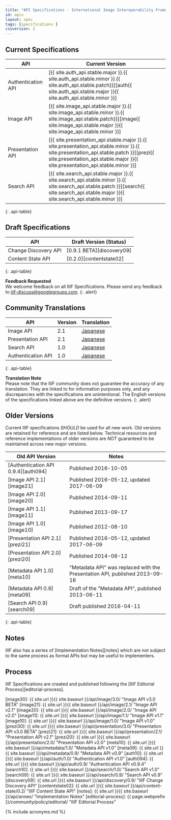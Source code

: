 ```yaml
---
title: "API Specifications - International Image Interoperability Framework™"
id: apis
layout: spec
tags: [specifications ]
cssversion: 2
---
```


## Current Specifications

| API                | Current Version |
| ------------------ | --------------- |
| Authentication API | [{{ site.auth_api.stable.major }}.{{ site.auth_api.stable.minor }}.{{ site.auth_api.stable.patch}}][auth{{ site.auth_api.stable.major }}{{ site.auth_api.stable.minor }}] |
| Image API          | [{{ site.image_api.stable.major }}.{{ site.image_api.stable.minor }}.{{ site.image_api.stable.patch}}][image{{ site.image_api.stable.major }}{{ site.image_api.stable.minor }}] |
| Presentation API   | [{{ site.presentation_api.stable.major }}.{{ site.presentation_api.stable.minor }}.{{ site.presentation_api.stable.patch }}][prezi{{ site.presentation_api.stable.major }}{{ site.presentation_api.stable.minor }}] |
| Search API   | [{{ site.search_api.stable.major }}.{{ site.search_api.stable.minor }}.{{ site.search_api.stable.patch }}][search{{ site.search_api.stable.major }}{{ site.search_api.stable.minor }}] |
{: .api-table}

## Draft Specifications

| API                  | Draft Version (Status) |
| -------------------- | ---------------------- |
| Change Discovery API | [0.9.1 BETA][discovery09] |
| Content State API    | [0.2.0][contentstate02]|
{: .api-table}

__Feedback Requested__<br/>
We welcome feedback on all IIIF Specifications. Please send any feedback to [iiif-discuss@googlegroups.com][iiif-discuss].
{: .alert}

## Community Translations

| API                | Version | Translation           |
| ------------------ | ------- | --------------------- |
| Image API          | 2.1     | [Japanese][image-jp]  |
| Presentation API   | 2.1     | [Japanese][prezi-jp]  |
| Search API         | 1.0     | [Japanese][search-jp] |
| Authentication API | 1.0     | [Japanese][auth-jp]   |
{: .api-table}

__Translation Note__<br/>
Please note that the IIIF community does not guarantee the accuracy of any translation. They are linked to for information purposes only, and any discrepancies with the specifications are unintentional. The English versions of the specifications linked above are the definitive versions.
{: .alert}

## Older Versions

Current IIIF specifications _SHOULD_ be used for all new work. Old versions are retained for reference and are listed below. Technical resources and reference implementations of older versions are _NOT_ guaranteed to be maintained across new major versions.

| Old API Version            | Notes |
| -------------------------- | ----- |
| [Authentication API 0.9.4][auth094] | Published 2016-10-05 |
| [Image API 2.1][image21]   | Published 2016-05-12, updated 2017-06-09 |
| [Image API 2.0][image20]   | Published 2014-09-11 |
| [Image API 1.1][image11]   | Published 2013-09-17 |
| [Image API 1.0][image10]   | Published 2012-08-10 |
| [Presentation API 2.1][prezi21] | Published 2016-05-12, updated 2017-06-09 |
| [Presentation API 2.0][prezi20] | Published 2014-08-12 |
| [Metadata API 1.0][meta10] | "Metadata API" was replaced with the Presentation API, published 2013-09-16 |
| [Metadata API 0.9][meta09] | Draft of the "Metadata API", published 2013-06-11 |
| [Search API 0.9][search09] | Draft published 2016-04-11 |
{: .api-table}

## Notes

IIIF also has a series of [Implementation Notes][notes] which are not subject to the same process as formal APIs but may be useful to implementers.

## Process

IIIF Specifications are created and published following the [IIIF Editorial Process][editorial-process].

[image-jp]: http://www.asahi-net.or.jp/~ax2s-kmtn/ref/iiif/apiimage2.1.html
[prezi-jp]: http://www.asahi-net.or.jp/~ax2s-kmtn/ref/iiif/apipresentation2.1.html
[search-jp]: http://www.asahi-net.or.jp/~ax2s-kmtn/ref/iiif/searchapi1.0.html
[auth-jp]: http://www.asahi-net.or.jp/~ax2s-kmtn/ref/iiif/apiauthentication1.0.html


[iiif-discuss]: mailto:iiif-discuss@googlegroups.com "Email Discussion List"
[image30]: {{ site.url }}{{ site.baseurl }}/api/image/3.0/ "Image API v3.0 BETA"
[image21]: {{ site.url }}{{ site.baseurl }}/api/image/2.1/ "Image API v2.1"
[image20]: {{ site.url }}{{ site.baseurl }}/api/image/2.0/ "Image API v2.0"
[image11]: {{ site.url }}{{ site.baseurl }}/api/image/1.1/ "Image API v1.1"
[image10]: {{ site.url }}{{ site.baseurl }}/api/image/1.0/ "Image API v1.0"
[prezi30]: {{ site.url }}{{ site.baseurl }}/api/presentation/3.0/ "Presentation API v3.0 BETA"
[prezi21]: {{ site.url }}{{ site.baseurl }}/api/presentation/2.1/ "Presentation API v2.1"
[prezi20]: {{ site.url }}{{ site.baseurl }}/api/presentation/2.0/ "Presentation API v2.0"
[meta10]: {{ site.url }}{{ site.baseurl }}/api/metadata/1.0/ "Metadata API v1.0"
[meta09]: {{ site.url }}{{ site.baseurl }}/api/metadata/0.9/ "Metadata API v0.9"
[auth10]: {{ site.url }}{{ site.baseurl }}/api/auth/1.0/ "Authentication API v1.0"
[auth094]: {{ site.url }}{{ site.baseurl }}/api/auth/0.9/ "Authentication API v0.9.4"
[search10]: {{ site.url }}{{ site.baseurl }}/api/search/1.0/ "Search API v1.0"
[search09]: {{ site.url }}{{ site.baseurl }}/api/search/0.9/ "Search API v0.9"
[discovery09]: {{ site.url }}{{ site.baseurl }}/api/discovery/0.9/ "IIIF Change Discovery API"
[contentstate02]: {{ site.url }}{{ site.baseurl }}/api/content-state/0.2/ "IIIF Content State API"
[notes]: {{ site.url }}{{ site.baseurl }}/api/annex/ "Implementation Notes"
[editorial-process]: {{ page.webprefix }}/community/policy/editorial/ "IIIF Editorial Process"

{% include acronyms.md %}
